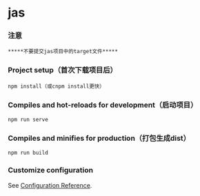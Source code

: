 # jas

### 注意
```
*****不要提交jas项目中的target文件*****
```

### Project setup（首次下载项目后）
```
npm install（或cnpm install更快）
```

### Compiles and hot-reloads for development（启动项目）
```
npm run serve
```

### Compiles and minifies for production（打包生成dist）
```
npm run build
```

### Customize configuration
See [Configuration Reference](https://cli.vuejs.org/config/).
